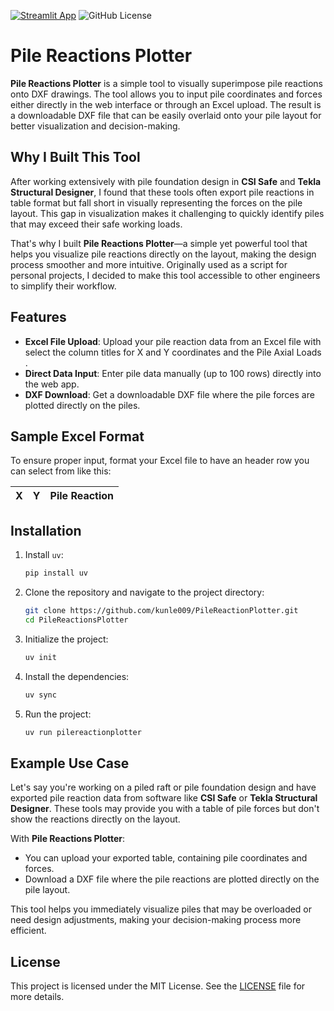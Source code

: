 [![Streamlit App](https://static.streamlit.io/badges/streamlit_badge_black_white.svg)](https://pile-reaction-plotter.streamlit.app/)
![GitHub License](https://img.shields.io/github/license/kunle009/pilereactionplotter)

# Pile Reactions Plotter

**Pile Reactions Plotter** is a simple tool to visually superimpose pile reactions onto DXF drawings. The tool allows you to input pile coordinates and forces either directly in the web interface or through an Excel upload. The result is a downloadable DXF file that can be easily overlaid onto your pile layout for better visualization and decision-making.

## Why I Built This Tool

After working extensively with pile foundation design in **CSI Safe** and **Tekla Structural Designer**, I found that these tools often export pile reactions in table format but fall short in visually representing the forces on the pile layout. This gap in visualization makes it challenging to quickly identify piles that may exceed their safe working loads.

That's why I built **Pile Reactions Plotter**—a simple yet powerful tool that helps you visualize pile reactions directly on the layout, making the design process smoother and more intuitive. Originally used as a script for personal projects, I decided to make this tool accessible to other engineers to simplify their workflow.

## Features

- **Excel File Upload**: Upload your pile reaction data from an Excel file with select the column titles for X and Y coordinates and the Pile Axial Loads .
- **Direct Data Input**: Enter pile data manually (up to 100 rows) directly into the web app.
- **DXF Download**: Get a downloadable DXF file where the pile forces are plotted directly on the piles.

## Sample Excel Format

To ensure proper input, format your Excel file to have an header row you can select from like this:

| X  | Y  | Pile Reaction |
|----|----|---------------|



## Installation

1. Install `uv`:
    ```bash
    pip install uv
    ```

2. Clone the repository and navigate to the project directory:
    ```bash
    git clone https://github.com/kunle009/PileReactionPlotter.git
    cd PileReactionsPlotter
    ```

3. Initialize the project:
    ```bash
    uv init
    ```

4. Install the dependencies:
    ```bash
    uv sync
    ```

5. Run the project:
    ```bash
    uv run pilereactionplotter
    ```

## Example Use Case

Let's say you're working on a piled raft or pile foundation design and have exported pile reaction data from software like **CSI Safe** or **Tekla Structural Designer**. These tools may provide you with a table of pile forces but don't show the reactions directly on the layout.

With **Pile Reactions Plotter**:

- You can upload your exported table, containing pile coordinates and forces.
- Download a DXF file where the pile reactions are plotted directly on the pile layout.

This tool helps you immediately visualize piles that may be overloaded or need design adjustments, making your decision-making process more efficient.

## License

This project is licensed under the MIT License. See the [LICENSE](LICENSE) file for more details.
